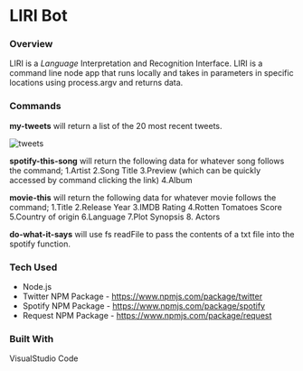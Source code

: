 # LIRI Bot

### Overview

LIRI is a _Language_ Interpretation and Recognition Interface. LIRI is a command line node app that runs locally and takes in parameters in specific locations using process.argv and returns data.

### Commands

**my-tweets** will return a list of the 20 most recent tweets. 

![tweets](https://raw.github.com/mikebinder/liri-node-app/master/Screenshots/twitter.png)

**spotify-this-song** will return the following data for whatever song follows the command;
1.Artist
2.Song Title
3.Preview (which can be quickly accessed by command clicking the link)
4.Album

**movie-this** will return the following data for whatever movie follows the command;
1.Title
2.Release Year
3.IMDB Rating
4.Rotten Tomatoes Score
5.Country of origin
6.Language
7.Plot Synopsis
8. Actors

**do-what-it-says** will use fs readFile to pass the contents of a txt file into the spotify function. 

### Tech Used
* Node.js
* Twitter NPM Package - https://www.npmjs.com/package/twitter
* Spotify NPM Package - https://www.npmjs.com/package/spotify
* Request NPM Package - https://www.npmjs.com/package/request

### Built With
VisualStudio Code



